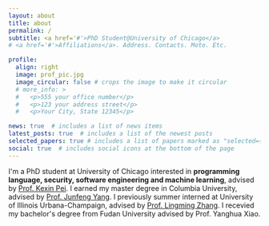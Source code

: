 ```yaml
---
layout: about
title: about
permalink: /
subtitle: <a href='#'>PhD Student@University of Chicago</a>
# <a href='#'>Affiliations</a>. Address. Contacts. Moto. Etc.

profile:
  align: right
  image: prof_pic.jpg
  image_circular: false # crops the image to make it circular
  # more_info: >
  #   <p>555 your office number</p>
  #   <p>123 your address street</p>
  #   <p>Your City, State 12345</p>

news: true  # includes a list of news items
latest_posts: true  # includes a list of the newest posts
selected_papers: true # includes a list of papers marked as "selected={true}"
social: true  # includes social icons at the bottom of the page
---
```


I'm a PhD student at University of Chicago interested in **programming language, security, software engineering and machine learning**, advised by [Prof. Kexin Pei](https://sites.google.com/site/kexinpeisite/). I earned my master degree in Columbia University, advised by [Prof. Junfeng Yang](http://www.cs.columbia.edu/~junfeng/). I previously summer interned at University of Illinois Urbana-Champaign, advised by [Prof. Lingming Zhang](https://lingming.cs.illinois.edu/). I recevied my bachelor's degree from Fudan University advised by Prof. Yanghua Xiao.

<!-- Write your biography here. Tell the world about yourself. Link to your favorite [subreddit](http://reddit.com). You can put a picture in, too. The code is already in, just name your picture `prof_pic.jpg` and put it in the `img/` folder.

Put your address / P.O. box / other info right below your picture. You can also disable any of these elements by editing `profile` property of the YAML header of your `_pages/about.md`. Edit `_bibliography/papers.bib` and Jekyll will render your [publications page](/al-folio/publications/) automatically.

Link to your social media connections, too. This theme is set up to use [Font Awesome icons](https://fontawesome.com/) and [Academicons](https://jpswalsh.github.io/academicons/), like the ones below. Add your Facebook, Twitter, LinkedIn, Google Scholar, or just disable all of them. -->